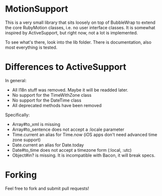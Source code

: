 # MotionSupport

This is a very small library that sits loosely on top of BubbleWrap to extend the core RubyMotion classes, i.e. no user interface classes. It is somewhat inspired by ActiveSupport, but right now, not a lot is implemented.

To see what's there, look into the lib folder. There is documentation, also most everything is tested.

# Differences to ActiveSupport

In general:

* All I18n stuff was removed. Maybe it will be readded later.
* No support for the TimeWithZone class
* No support for the DateTime class
* All deprecated methods have been removed

Specifically:

* Array#to_xml is missing
* Array#to_sentence does not accept a :locale parameter
* Time.current an alias for Time.now (iOS apps don't need advanced time zone support)
* Date.current an alias for Date.today
* Date#to_time does not accept a timezone form (:local, :utc)
* Object#in? is missing. It is incompatible with Bacon, it will break specs.

# Forking

Feel free to fork and submit pull requests!

